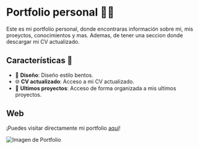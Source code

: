 # Portfolio personal 🎨✨

Este es mi portfolio personal, donde encontraras información sobre mi, mis proeyctos, conocimientos y mas. Ademas, de tener una seccion donde descargar mi CV actualizado. 

## Características 🚀

- 🎨 **Diseño**: Diseño estilo bentos.
- 🌐 **CV actualizado**: Acceso a mi CV actualizado.
- 💾 **Ultimos proyectos**: Acceso de forma organizada a mis ultimos proyectos.

## Web

¡Puedes visitar directamente mi portfolio [aqui]([https://ani-background.vercel.app/](https://gonzaespindola.vercel.app/))!

![Imagen de Portfolio](https://res.cloudinary.com/ds3dttn8v/image/upload/f_auto,q_auto/v1/portfolio/projects/Portfolio%20Shot)
